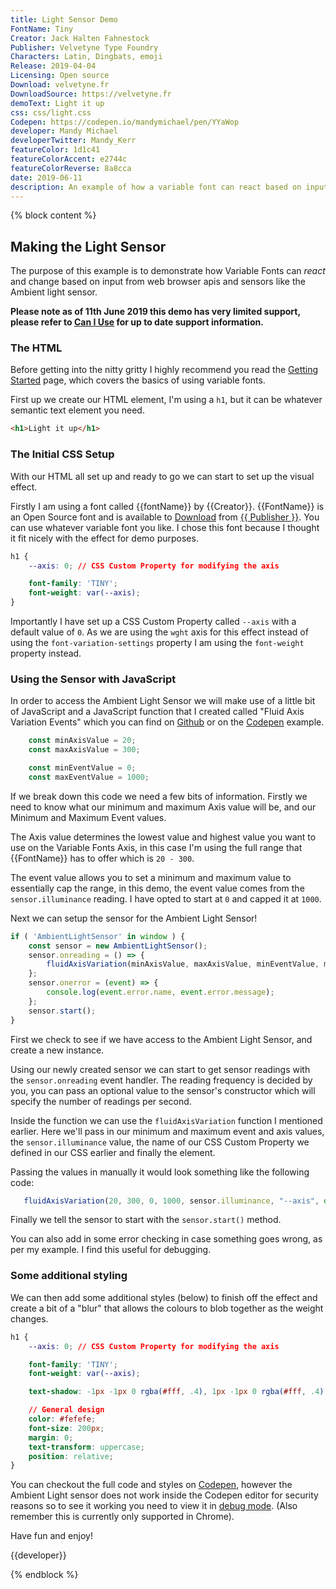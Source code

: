 ```yaml
---
title: Light Sensor Demo
FontName: Tiny
Creator: Jack Halten Fahnestock
Publisher: Velvetyne Type Foundry
Characters: Latin, Dingbats, emoji
Release: 2019-04-04
Licensing: Open source
Download: velvetyne.fr
DownloadSource: https://velvetyne.fr
demoText: Light it up
css: css/light.css
Codepen: https://codepen.io/mandymichael/pen/YYaWop
developer: Mandy Michael
developerTwitter: Mandy_Kerr
featureColor: 1d1c41
featureColorAccent: e2744c
featureColorReverse: 8a8cca
date: 2019-06-11
description: An example of how a variable font can react based on input from web browser apis and sensors like the Ambient light sensor.
---
```


{% block content %}
## Making the Light Sensor

The purpose of this example is to demonstrate how Variable Fonts can _react_ and change based on input from web browser apis and sensors like the Ambient light sensor.

**Please note as of 11th June 2019 this demo has very limited support, please refer to [Can I Use](https://caniuse.com/#search=ambient%20light%20sensor) for up to date support information.**

### The HTML

Before getting into the nitty gritty I highly recommend you read the [Getting Started](/getting-started) page, which covers the basics of using variable fonts.

First up we create our HTML element, I'm using a `h1`, but it can be whatever semantic text element you need.

``` html
<h1>Light it up</h1>
```


### The Initial CSS Setup

With our HTML all set up and ready to go we can start to set up the visual effect.

Firstly I am using a font called {{fontName}} by {{Creator}}. {{FontName}} is an Open Source font and is available to <a href="{{DownloadSource}}" target="_blank">Download</a> from <a href="{{DownloadSource}}">{{ Publisher }}</a>. You can use whatever variable font you like. I chose this font because I thought it fit nicely with the effect for demo purposes.

``` css
h1 {
	--axis: 0; // CSS Custom Property for modifying the axis

	font-family: 'TINY';
	font-weight: var(--axis);
}

```
Importantly I have set up a CSS Custom Property called `--axis` with a default value of `0`. As we are using the `wght` axis for this effect instead of using the `font-variation-settings` property I am using the `font-weight` property instead.

### Using the Sensor with JavaScript

In order to access the Ambient Light Sensor we will make use of a little bit of JavaScript and a JavaScript function that I created called "Fluid Axis Variation Events" which you can find on [Github](https://github.com/mandymichael/fluid-axis-variation-events) or on the [Codepen]({{Codepen}}) example.

```js
    const minAxisValue = 20;
    const maxAxisValue = 300;

    const minEventValue = 0;
    const maxEventValue = 1000;

```

If we break down this code we need a few bits of information. Firstly we need to know what our minimum and maximum Axis value will be, and our Minimum and Maximum Event values.

The Axis value determines the lowest value and highest value you want to use on the Variable Fonts Axis, in this case I'm using the full range that {{FontName}} has to offer which is `20 - 300`.

The event value allows you to set a minimum and maximum value to essentially cap the range, in this demo, the event value comes from the `sensor.illuminance` reading. I have opted to start at `0` and capped it at `1000`.

Next we can setup the sensor for the Ambient Light Sensor!

```js
if ( 'AmbientLightSensor' in window ) {
    const sensor = new AmbientLightSensor();
    sensor.onreading = () => {
        fluidAxisVariation(minAxisValue, maxAxisValue, minEventValue, maxEventValue, sensor.illuminance, "--axis", element);
    };
    sensor.onerror = (event) => {
        console.log(event.error.name, event.error.message);
    };
    sensor.start();
}
```
First we check to see if we have access to the Ambient Light Sensor, and create a new instance.

Using our newly created sensor we can start to get sensor readings with the `sensor.onreading` event handler. The reading frequency is decided by you, you can pass an optional value to the sensor's constructor which will specify the number of readings per second.

Inside the function we can use the `fluidAxisVariation` function I mentioned earlier. Here we'll pass in our minimum and maximum event and axis values, the `sensor.illuminance` value, the name of our CSS Custom Property we defined in our CSS earlier and finally the element.

Passing the values in manually it would look something like the following code:

```js
   fluidAxisVariation(20, 300, 0, 1000, sensor.illuminance, "--axis", document.getElementById("demoText"));
```

Finally we tell the sensor to start with the `sensor.start()` method.

You can also add in some error checking in case something goes wrong, as per my example. I find this useful for debugging.

### Some additional styling
We can then add some additional styles (below) to finish off the effect and create a bit of a "blur" that allows the colours to blob together as the weight changes.

``` css
h1 {
	--axis: 0; // CSS Custom Property for modifying the axis

	font-family: 'TINY';
	font-weight: var(--axis);

    text-shadow: -1px -1px 0 rgba(#fff, .4), 1px -1px 0 rgba(#fff, .4), -1px 1px 0 rgba(#fff, .4), 1px 1px 0 rgba(#fff, .4), 0 -2px 8px, 0 0 2px, 0 0 5px #ff7e00, 0 0 15px #ff4444, 0 0 2px #ff7e00, 0 2px 3px #000;

    // General design
    color: #fefefe;
    font-size: 200px;
    margin: 0;
    text-transform: uppercase;
	position: relative;
}
```

You can checkout the full code and styles on [Codepen]({{Codepen}}), however the Ambient Light sensor does not work inside the Codepen editor for security reasons so to see it working you need to view it in <a href="https://s.codepen.io/mandymichael/debug/6c905675972969f4a9a5a89c382b1473">debug mode</a>. (Also remember this is currently only supported in Chrome).

Have fun and enjoy!

{{developer}}

{% endblock %}
